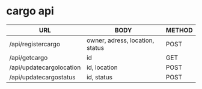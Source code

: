 # cargo api

|URL   |BODY   | METHOD   |
| ------------ | ------------ | ------------ |
| /api/registercargo  | owner, adress, location, status  | POST  |
| /api/getcargo  | id  | GET  |
| /api/updatecargolocation  |  id, location |  POST |
| /api/updatecargostatus  |  id, status |  POST |

